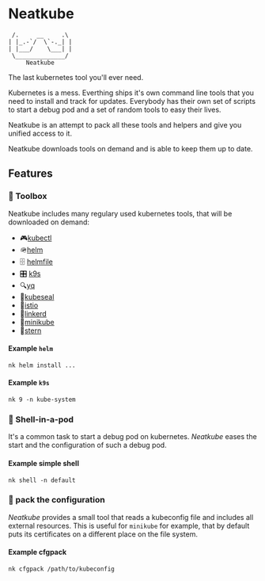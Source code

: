 Neatkube
========

```
 /.     __     .\
| |_.-`/  \`-._| |
| |___/    \___| |
 \______________/
     Neatkube
```

The last kubernetes tool you'll ever need.

Kubernetes is a mess. Everthing ships it's own command line tools that you need
to install and track for updates. Everybody has their own set of scripts to
start a debug pod and a set of random tools to easy their lives.

Neatkube is an attempt to pack all these tools and helpers and give you unified
access to it.

Neatkube downloads tools on demand and is able to keep them up to date.

## Features

### 🧰 Toolbox

Neatkube includes many regulary used kubernetes tools, that will be downloaded
on demand:

* 🎮[kubectl](https://kubernetes.io/docs/reference/kubectl/kubectl/)
* 🪖[helm](https://helm.sh)
* 🗄️ [helmfile](https://github.com/roboll/helmfile)
* 🎛️ [k9s](https://k9scli.io/)
* 🔍[yq](https://github.com/mikefarah/yq)
* 🦭[kubeseal](https://sealed-secrets.netlify.app/)
* 📜[istio](https://istio.io/)
* 🔗[linkerd](https://linkerd.io/)
* 🧒[minikube](https://minikube.sigs.k8s.io/)
* 🌠[stern](https://github.com/stern/stern)

#### Example `helm`

```
nk helm install ...
```

#### Example `k9s`

```
nk 9 -n kube-system
```

### 🐚 Shell-in-a-pod

It's a common task to start a debug pod on kubernetes. *Neatkube* eases the
start and the configuration of such a debug pod.

#### Example simple shell

```
nk shell -n default
```

### 🧳 pack the configuration

*Neatkube* provides a small tool that reads a kubeconfig file and includes all
external resources. This is useful for `minikube` for example, that by default
puts its certificates on a different place on the file system.

#### Example cfgpack

```
nk cfgpack /path/to/kubeconfig
```
